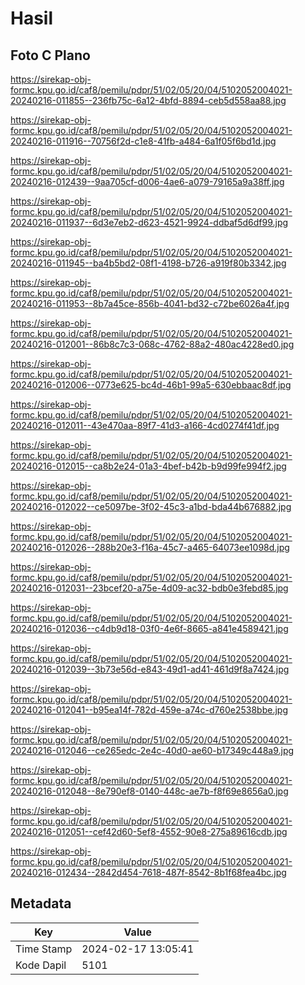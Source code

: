 # Hasil

## Foto C Plano

https://sirekap-obj-formc.kpu.go.id/caf8/pemilu/pdpr/51/02/05/20/04/5102052004021-20240216-011855--236fb75c-6a12-4bfd-8894-ceb5d558aa88.jpg

https://sirekap-obj-formc.kpu.go.id/caf8/pemilu/pdpr/51/02/05/20/04/5102052004021-20240216-011916--70756f2d-c1e8-41fb-a484-6a1f05f6bd1d.jpg

https://sirekap-obj-formc.kpu.go.id/caf8/pemilu/pdpr/51/02/05/20/04/5102052004021-20240216-012439--9aa705cf-d006-4ae6-a079-79165a9a38ff.jpg

https://sirekap-obj-formc.kpu.go.id/caf8/pemilu/pdpr/51/02/05/20/04/5102052004021-20240216-011937--6d3e7eb2-d623-4521-9924-ddbaf5d6df99.jpg

https://sirekap-obj-formc.kpu.go.id/caf8/pemilu/pdpr/51/02/05/20/04/5102052004021-20240216-011945--ba4b5bd2-08f1-4198-b726-a919f80b3342.jpg

https://sirekap-obj-formc.kpu.go.id/caf8/pemilu/pdpr/51/02/05/20/04/5102052004021-20240216-011953--8b7a45ce-856b-4041-bd32-c72be6026a4f.jpg

https://sirekap-obj-formc.kpu.go.id/caf8/pemilu/pdpr/51/02/05/20/04/5102052004021-20240216-012001--86b8c7c3-068c-4762-88a2-480ac4228ed0.jpg

https://sirekap-obj-formc.kpu.go.id/caf8/pemilu/pdpr/51/02/05/20/04/5102052004021-20240216-012006--0773e625-bc4d-46b1-99a5-630ebbaac8df.jpg

https://sirekap-obj-formc.kpu.go.id/caf8/pemilu/pdpr/51/02/05/20/04/5102052004021-20240216-012011--43e470aa-89f7-41d3-a166-4cd0274f41df.jpg

https://sirekap-obj-formc.kpu.go.id/caf8/pemilu/pdpr/51/02/05/20/04/5102052004021-20240216-012015--ca8b2e24-01a3-4bef-b42b-b9d99fe994f2.jpg

https://sirekap-obj-formc.kpu.go.id/caf8/pemilu/pdpr/51/02/05/20/04/5102052004021-20240216-012022--ce5097be-3f02-45c3-a1bd-bda44b676882.jpg

https://sirekap-obj-formc.kpu.go.id/caf8/pemilu/pdpr/51/02/05/20/04/5102052004021-20240216-012026--288b20e3-f16a-45c7-a465-64073ee1098d.jpg

https://sirekap-obj-formc.kpu.go.id/caf8/pemilu/pdpr/51/02/05/20/04/5102052004021-20240216-012031--23bcef20-a75e-4d09-ac32-bdb0e3febd85.jpg

https://sirekap-obj-formc.kpu.go.id/caf8/pemilu/pdpr/51/02/05/20/04/5102052004021-20240216-012036--c4db9d18-03f0-4e6f-8665-a841e4589421.jpg

https://sirekap-obj-formc.kpu.go.id/caf8/pemilu/pdpr/51/02/05/20/04/5102052004021-20240216-012039--3b73e56d-e843-49d1-ad41-461d9f8a7424.jpg

https://sirekap-obj-formc.kpu.go.id/caf8/pemilu/pdpr/51/02/05/20/04/5102052004021-20240216-012041--b95ea14f-782d-459e-a74c-d760e2538bbe.jpg

https://sirekap-obj-formc.kpu.go.id/caf8/pemilu/pdpr/51/02/05/20/04/5102052004021-20240216-012046--ce265edc-2e4c-40d0-ae60-b17349c448a9.jpg

https://sirekap-obj-formc.kpu.go.id/caf8/pemilu/pdpr/51/02/05/20/04/5102052004021-20240216-012048--8e790ef8-0140-448c-ae7b-f8f69e8656a0.jpg

https://sirekap-obj-formc.kpu.go.id/caf8/pemilu/pdpr/51/02/05/20/04/5102052004021-20240216-012051--cef42d60-5ef8-4552-90e8-275a89616cdb.jpg

https://sirekap-obj-formc.kpu.go.id/caf8/pemilu/pdpr/51/02/05/20/04/5102052004021-20240216-012434--2842d454-7618-487f-8542-8b1f68fea4bc.jpg


## Metadata

| Key        | Value               |
| ---------- | ------------------- |
| Time Stamp | 2024-02-17 13:05:41 |
| Kode Dapil | 5101                |



